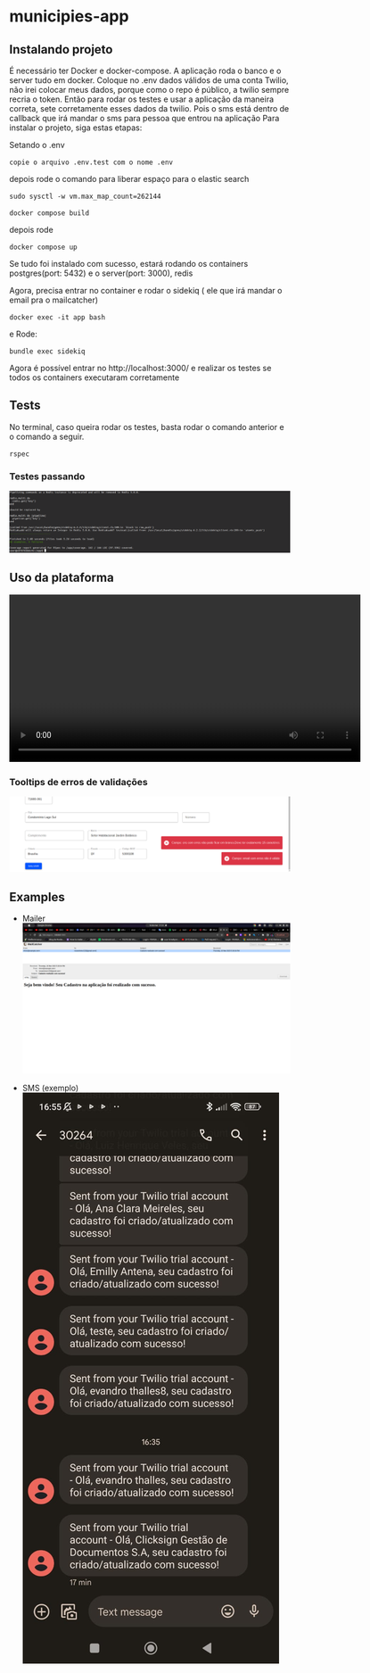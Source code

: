 # municipies-app



## Instalando projeto

É necessário ter Docker e docker-compose. A aplicação roda o banco e o server tudo em docker.
Coloque no .env dados válidos de uma conta Twilio, não irei colocar meus dados, porque como o repo é público, a twilio
sempre recria o token. Então para rodar os testes e usar a aplicação da maneira correta, sete corretamente esses dados da twilio.
Pois o sms está dentro de callback que irá mandar o sms para pessoa que entrou na aplicação
Para instalar o projeto, siga estas etapas:

Setando o .env
```
copie o arquivo .env.test com o nome .env
```
depois rode o comando para liberar espaço para o elastic search
```
sudo sysctl -w vm.max_map_count=262144
```
```
docker compose build
```

depois rode
```
docker compose up
```

Se tudo foi instalado com sucesso, estará rodando os containers postgres(port: 5432) e o server(port: 3000), redis

Agora, precisa entrar no container e rodar o sidekiq ( ele que irá mandar o email pra o mailcatcher)
```
docker exec -it app bash
```
e Rode:
```
bundle exec sidekiq
```
Agora é possível entrar no http://localhost:3000/ e realizar os testes se todos os containers executaram corretamente

## Tests

No terminal, caso queira rodar os testes, basta rodar o comando anterior e o comando a seguir.
```
rspec
```

### Testes passando
![alt text](https://github.com/evandrotvc/municipies/blob/main/app/assets/images/tests.png)


## Uso da plataforma
<video width="630" height="300" src="https://github.com/evandrotvc/municipies/assets/51249134/3976f740-43fd-4992-80de-25ae82c5ee43"></video>



### Tooltips de erros de validações
![alt text](https://github.com/evandrotvc/municipies/blob/main/app/assets/images/toast_test.png)

## Examples
- Mailer
![alt text](https://github.com/evandrotvc/municipies-app/blob/main/app/assets/images/mailer.png)

- SMS (exemplo)
![alt text](https://github.com/evandrotvc/municipies-app/blob/main/app/assets/images/sms.jpeg)




